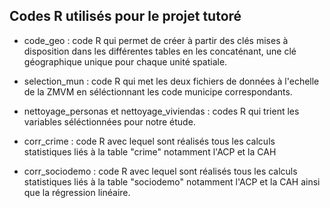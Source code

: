 ## Codes R utilisés pour le projet tutoré
- code_geo : code R qui permet de créer à partir des clés mises à disposition dans les différentes tables en les concaténant, une clé géographique unique pour chaque unité spatiale. 

- selection_mun : code R qui met les deux fichiers de données à l'echelle de la ZMVM en séléctionnant les code municipe correspondants. 

- nettoyage_personas et nettoyage_viviendas : codes R qui trient les variables séléctionnées pour notre étude. 

- corr_crime : code R avec lequel sont réalisés tous les calculs statistiques liés à la table "crime" notamment l'ACP et la CAH 

- corr_sociodemo : code R avec lequel sont réalisés tous les calculs statistiques liés à la table "sociodemo" notamment l'ACP et la CAH ainsi que la régression linéaire. 
